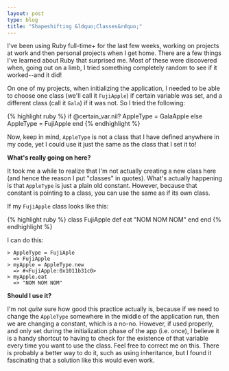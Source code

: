 ```yaml
---
layout: post
type: blog
title: "Shapeshifting &ldquo;Classes&rdquo;"
---
```

I've been using Ruby full-time+ for the last few weeks, working on projects at
work and then personal projects when I get home. There are a few things I've
learned about Ruby that surprised me. Most of these were discovered when, going
out on a limb, I tried something completely random to see if it worked--and it
did!

On one of my projects, when initializing the application,  I needed to be able
to choose one class (we'll call it `FujiApple`) if certain variable was set, and a different
class (call it `Gala`) if it was not. So I tried the following:

{% highlight ruby %}
if @certain_var.nil?
  AppleType = GalaApple
else
  AppleType = FujiApple
end
{% endhighlight %}

Now, keep in mind, `AppleType` is not a class that I have defined anywhere in my
code, yet I could use it just the same as the class that I set it to!

**What's really going on here?**

It took me a while to realize that I'm not actually creating a new class here
(and hence the reason I put "classes" in quotes). What's actually happening
is that `AppleType` is just a plain old constant. However, because that constant
is pointing to a class, you can use the same as if its own class.

If my `FujiApple` class looks like this:

{% highlight ruby %}
class FujiApple
  def eat
    "NOM NOM NOM"
  end
end
{% endhighlight %}

I can do this:

    > AppleType = FujiAple
      => FujiApple
    > myApple = AppleType.new
      => #<FujiApple:0x1011b31c0>
    > myApple.eat
      => "NOM NOM NOM"

**Should I use it?**

I'm not *quite* sure how good this practice actually is, because if we need to
change the `AppleType` somewhere in the middle of the application run, then we
are changing a constant, which is a no-no. However, if used properly, and only
set during the initialization phase of the app (i.e. once), I believe it is a
handy shortcut to having to check for the existence of that variable every time
you want to use the class. Feel free to correct me on this. There is probably a
better way to do it, such as using inheritance, but I found it fascinating that
a solution like this would even work.


